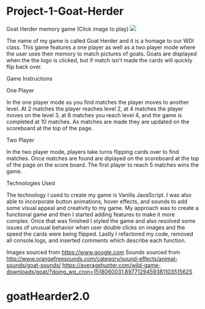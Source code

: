 # Project-1-Goat-Herder
Goat Herder memory game (Click image to play)
<a href="https://khalidh82.github.io/goatherder/"><img src="./Images/screen.png"></a>

The name of my game is called Goat Herder and it is a homage to our WDI class. This game features a one player as well as a two player mode where the user uses their memory to match pictures of goats. Goats are displayed when the the logo is clicked, but if match isn't made the cards will quickly flip back over.

Game Instructions

One Player

In the one player mode as you find matches the player moves to another level. At 2 matches the player reaches level 2, at 4 matches the player moves on the level 3, at 8 matches you reach level 4, and the game is completed at 10 matches. As matches are made they are updated on the scoreboard at the top of the page.

Two Player

In the two player mode, players take turns flipping cards over to find matches. Once matches are found are diplayed on the scoreboard at the top of the page on the score board. The first player to reach 5 matches wins the game.

Technologies Used

The technology I used to create my game is Vanilla JavaScript. I was also able to incorporate button animations, hover effects, and sounds to add some visual appeal and creativity to my game. My approach was to create a functional game and then I started adding features to make it more complex. Once that was finished I styled the game and also resolved some issues of unusual behavior when user double clicks on images and the speed the cards were being flipped. Lastly I refactored my code, removed all console.logs, and inserted comments which describe each function. 


Images sourced from https://www.google.com
Sounds sourced from 
http://www.orangefreesounds.com/category/sound-effects/animal-sounds/goat-sounds/
https://averagehunter.com/wild-game-downloads/goat/?doing_wp_cron=1518060031.8977129459381103515625
# goatHearder2.0
